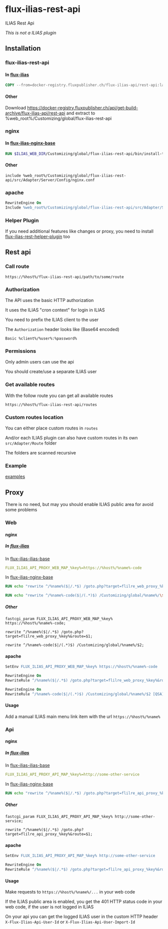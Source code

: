 # flux-ilias-rest-api

ILIAS Rest Api

*This is not a ILIAS plugin*

## Installation

### flux-ilias-rest-api

#### In [flux-ilias](https://github.com/flux-caps/flux-ilias)

```dockerfile
COPY --from=docker-registry.fluxpublisher.ch/flux-ilias-api/rest-api:latest /flux-ilias-rest-api $ILIAS_WEB_DIR/Customizing/global/flux-ilias-rest-api
```

#### Other

Download https://docker-registry.fluxpublisher.ch/api/get-build-archive/flux-ilias-api/rest-api and extract to %web_root%/Customizing/global/flux-ilias-rest-api

### nginx

#### In [flux-ilias-nginx-base](https://github.com/flux-caps/flux-ilias-nginx-base)

```dockerfile
RUN $ILIAS_WEB_DIR/Customizing/global/flux-ilias-rest-api/bin/install-to-flux-ilias-nginx-base.sh
```

#### Other

```nginx
include %web_root%/Customizing/global/flux-ilias-rest-api/src/Adapter/Server/Config/nginx.conf
```

### apache

```apache
RewriteEngine On
Include %web_root%/Customizing/global/flux-ilias-rest-api/src/Adapter/Server/Config/apache.conf
```

### Helper Plugin

If you need additional features like changes or proxy, you need to install [flux-ilias-rest-helper-plugin](https://github.com/flux-caps/flux-ilias-rest-helper-plugin) too

## Rest api

### Call route

`https://%host%/flux-ilias-rest-api/path/to/some/route`

### Authorization

The API uses the basic HTTP authorization

It uses the ILIAS "cron context" for login in ILIAS

You need to prefix the ILIAS client to the user

The `Authorization` header looks like (Base64 encoded)

`Basic %client%/%user%:%password%`

### Permissions

Only admin users can use the api

You should create/use a separate ILIAS user

### Get available routes

With the follow route you can get all available routes

`https://%host%/flux-ilias-rest-api/routes`

### Custom routes location

You can either place custom routes in `routes`

And/or each ILIAS plugin can also have custom routes in its own `src/Adapter/Route` folder

The folders are scanned recursive

### Example

[examples](examples)

## Proxy

There is no need, but may you should enable ILIAS public area for avoid some problems

### Web

#### nginx

##### In [flux-ilias](https://github.com/flux-caps/flux-ilias)

In [flux-ilias-ilias-base](https://github.com/flux-caps/flux-ilias-ilias-base)

```yaml
FLUX_ILIAS_API_PROXY_WEB_MAP_%key%=https://%host%/%name%-code
```

In [flux-ilias-nginx-base](https://github.com/flux-caps/flux-ilias-nginx-base)

```dockerfile
RUN echo "rewrite ^/%name%($|/.*$) /goto.php?target=flilre_web_proxy_%key%&route=\$1;" > /flux-ilias-nginx-base/src/custom/%name%.conf
```

```dockerfile
RUN echo "rewrite ^/%name%-code($|/(.*)$) /Customizing/global/%name%/\$2;" > /flux-ilias-nginx-base/src/custom/%name%-code.conf
```

##### Other

```nginx
fastcgi_param FLUX_ILIAS_API_PROXY_WEB_MAP_%key% https://%host%/%name%-code;
```

```nginx
rewrite ^/%name%($|/.*$) /goto.php?target=flilre_web_proxy_%key%&route=$1;
```

```nginx
rewrite ^/%name%-code($|/(.*)$) /Customizing/global/%name%/$2;
```

#### apache

```apache
SetEnv FLUX_ILIAS_API_PROXY_WEB_MAP_%key% https://%host%/%name%-code
```

```apache
RewriteEngine On
RewriteRule ^/%name%($|/.*$) /goto.php?target=flilre_web_proxy_%key%&route=$1 [QSA]
```

```apache
RewriteEngine On
RewriteRule ^/%name%-code($|/(.*)$) /Customizing/global/%name%/$2 [QSA]
```

#### Usage

Add a manual ILIAS main menu link item with the url `https://%host%/%name%`

### Api

#### nginx

##### In [flux-ilias](https://github.com/flux-caps/flux-ilias)

In [flux-ilias-ilias-base](https://github.com/flux-caps/flux-ilias-ilias-base)

```yaml
FLUX_ILIAS_API_PROXY_API_MAP_%key%=http://some-other-service
```

In [flux-ilias-nginx-base](https://github.com/flux-caps/flux-ilias-nginx-base)

```dockerfile
RUN echo "rewrite ^/%name%($|/.*$) /goto.php?target=flilre_api_proxy_%key%&route=\$1;" > /flux-ilias-nginx-base/src/custom/%name%.conf
```

##### Other

```nginx
fastcgi_param FLUX_ILIAS_API_PROXY_API_MAP_%key% http://some-other-service;
```

```nginx
rewrite ^/%name%($|/.*$) /goto.php?target=flilre_api_proxy_%key%&route=$1;
```

#### apache

```apache
SetEnv FLUX_ILIAS_API_PROXY_API_MAP_%key% http://some-other-service
```

```apache
RewriteEngine On
RewriteRule ^/%name%($|/.*$) /goto.php?target=flilre_api_proxy_%key%&route=$1 [QSA]
```

#### Usage

Make requests to `https://%host%/%name%/...` in your web code

If the ILIAS public area is enabled, you get the 401 HTTP status code in your web code, if the user is not logged in ILIAS

On your api you can get the logged ILIAS user in the custom HTTP header `X-Flux-Ilias-Api-User-Id` or `X-Flux-Ilias-Api-User-Import-Id`
